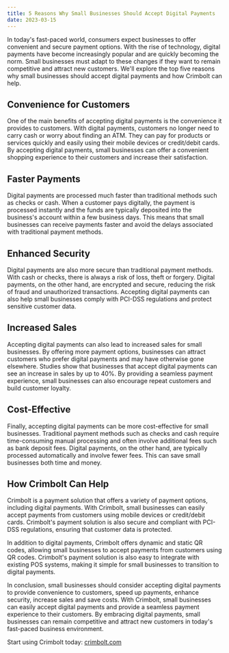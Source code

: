 ```yaml
---
title: 5 Reasons Why Small Businesses Should Accept Digital Payments
date: 2023-03-15
---
```


In today's fast-paced world, consumers expect businesses to offer convenient and secure payment options. With the rise of technology, digital payments have become increasingly popular and are quickly becoming the norm. Small businesses must adapt to these changes if they want to remain competitive and attract new customers. We'll explore the top five reasons why small businesses should accept digital payments and how Crimbolt can help.

## Convenience for Customers

One of the main benefits of accepting digital payments is the convenience it provides to customers. With digital payments, customers no longer need to carry cash or worry about finding an ATM. They can pay for products or services quickly and easily using their mobile devices or credit/debit cards. By accepting digital payments, small businesses can offer a convenient shopping experience to their customers and increase their satisfaction.

## Faster Payments

Digital payments are processed much faster than traditional methods such as checks or cash. When a customer pays digitally, the payment is processed instantly and the funds are typically deposited into the business's account within a few business days. This means that small businesses can receive payments faster and avoid the delays associated with traditional payment methods.

## Enhanced Security

Digital payments are also more secure than traditional payment methods. With cash or checks, there is always a risk of loss, theft or forgery. Digital payments, on the other hand, are encrypted and secure, reducing the risk of fraud and unauthorized transactions. Accepting digital payments can also help small businesses comply with PCI-DSS regulations and protect sensitive customer data.

## Increased Sales

Accepting digital payments can also lead to increased sales for small businesses. By offering more payment options, businesses can attract customers who prefer digital payments and may have otherwise gone elsewhere. Studies show that businesses that accept digital payments can see an increase in sales by up to 40%. By providing a seamless payment experience, small businesses can also encourage repeat customers and build customer loyalty.

## Cost-Effective

Finally, accepting digital payments can be more cost-effective for small businesses. Traditional payment methods such as checks and cash require time-consuming manual processing and often involve additional fees such as bank deposit fees. Digital payments, on the other hand, are typically processed automatically and involve fewer fees. This can save small businesses both time and money.

## How Crimbolt Can Help

Crimbolt is a payment solution that offers a variety of payment options, including digital payments. With Crimbolt, small businesses can easily accept payments from customers using mobile devices or credit/debit cards. Crimbolt's payment solution is also secure and compliant with PCI-DSS regulations, ensuring that customer data is protected.

In addition to digital payments, Crimbolt offers dynamic and static QR codes, allowing small businesses to accept payments from customers using QR codes. Crimbolt's payment solution is also easy to integrate with existing POS systems, making it simple for small businesses to transition to digital payments.

In conclusion, small businesses should consider accepting digital payments to provide convenience to customers, speed up payments, enhance security, increase sales and save costs. With Crimbolt, small businesses can easily accept digital payments and provide a seamless payment experience to their customers. By embracing digital payments, small businesses can remain competitive and attract new customers in today's fast-paced business environment.

Start using Crimbolt today: [crimbolt.com](https://crimbolt.com)